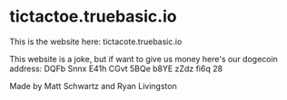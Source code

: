 tictactoe.truebasic.io
======================

This is the website here:
          tictacote.truebasic.io
          
This website is a joke, but if want to give us money here's our dogecoin address:
DQFb Snnx E41h CGvt 5BQe b8YE zZdz fi6q 28

Made by Matt Schwartz and Ryan Livingston
